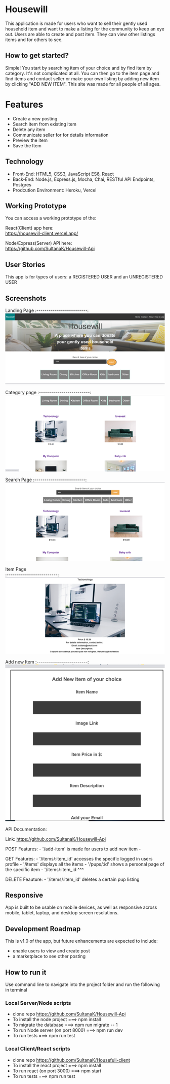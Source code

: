 # Housewill


This application is made for users who want to sell their gently used household item and want to make a listing for the community to keep an eye out. Users are able to create and post item. They can view other listings items and for others to see. 

## How to get started?

Simple! You start by searching item of your choice and by find item by category. It's not complicated at all. You can then go to the item page and find items and contact seller or make your own listing by adding new item by clicking "ADD NEW ITEM". This site was made for all people of all ages.


# Features

- Create a new posting
- Search item from existing item
- Delete any item
- Communicate seller for for details information
- Preview the item
- Save the Item 

## Technology

- Front-End: HTML5, CSS3, JavaScript ES6, React
- Back-End: Node.js, Express.js, Mocha, Chai, RESTful API Endpoints, Postgres
- Prodcution Environment: Heroku, Vercel

## Working Prototype

You can access a working prototype of the:

  React(Client) app here:  
    https://housewill-client.vercel.app/  
    
  Node/Express(Server) API here:  
    https://github.com/SultanaK/Housewill-Api 

## User Stories

This app is for types of users: a REGISTERED USER and an UNREGISTERED USER




## Screenshots

Landing Page
:-------------------------:
![Landing Page](./documentation/screenshots/home.png)

Category page
:-------------------------:
![Category Page](./documentation/screenshots/category.png)

Search Page
:-------------------------:
![Search Page](./documentation/screenshots/search.png)

Item Page  
:-------------------------:
![Edit Item Page](./documentation/screenshots/item.png)

Add new Item
:-------------------------:
![User Dashboard Page](./documentation/screenshots/add-new.png)




API Documentation:

Link: https://github.com/SultanaK/Housewill-Api

POST Features: - '/add-item' is made for users to add new item - 

GET Features: - '/items/:item_id' accesses the specific logged in users profile - '/items' displays all the items - '/pups/:id' shows a personal page of the specific item - '/items/:item_id ^^^

DELETE Feauture: - '/items/:item_id' deletes a certain pup listing


## Responsive

App is built to be usable on mobile devices, as well as responsive across mobile, tablet, laptop, and desktop screen resolutions.

## Development Roadmap

This is v1.0 of the app, but future enhancements are expected to include:

-  enable users to view and create post
-  a marketplace to see other posting

## How to run it

Use command line to navigate into the project folder and run the following in terminal

### Local Server/Node scripts

- clone repo https://github.com/SultanaK/Housewill-Api
- To install the node project ===> npm install
- To migrate the database ===> npm run migrate -- 1
- To run Node server (on port 8000) ===> npm run dev
- To run tests ===> npm run test

### Local Client/React scripts

- clone repo https://github.com/SultanaK/Housefull-client
- To install the react project ===> npm install
- To run react (on port 3000) ===> npm start
- To run tests ===> npm run test
